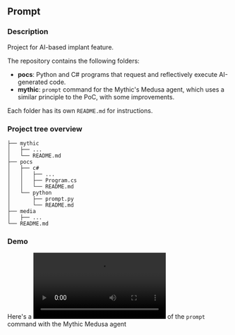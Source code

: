 
Prompt
------
### Description
Project for AI-based implant feature.

The repository contains the following folders:
- **pocs**: Python and C# programs that request and reflectively execute AI-generated code.
- **mythic**: `prompt` command for the Mythic's Medusa agent, which uses a similar principle to the PoC, with some improvements. 

Each folder has its own `README.md` for instructions.

### Project tree overview
```
├── mythic
│   ├── ...
│   └── README.md
├── pocs
│   ├── c#
│   │   ├── ...
│   │   ├── Program.cs 
│   │   └── README.md
│   └── python
│       ├── prompt.py
│       └── README.md
├── media
│   ├── ...
└── README.md
```

### Demo
Here's a ![demo](https://github.com/GoSecure/prompt/raw/refs/heads/main/media/demo.mp4) of the `prompt` command with the Mythic Medusa agent
